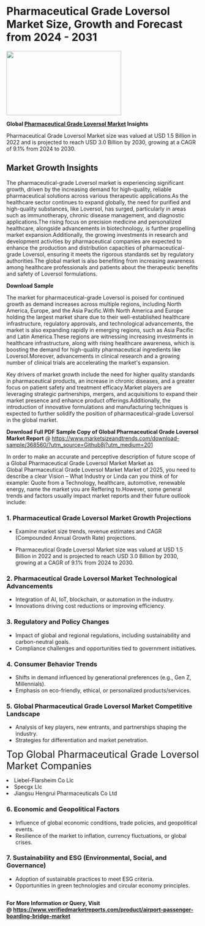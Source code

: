 <H1>Pharmaceutical Grade Loversol Market Size, Growth and Forecast from 2024 - 2031</H1><img class="aligncenter size-medium wp-image-584254" src="https://thirdeyenews.in/wp-content/uploads/2024/09/Global-Market-Research-300x168.jpeg" alt="" width="300" height="168" /><p><strong>Global&nbsp;<a href="https://www.marketsizeandtrends.com/download-sample/368560/?utm_source=Github8j?utm_medium=201">Pharmaceutical Grade Loversol Market</a> Insights</strong></p><p>Pharmaceutical Grade Loversol Market size was valued at USD 1.5 Billion in 2022 and is projected to reach USD 3.0 Billion by 2030, growing at a CAGR of 9.1% from 2024 to 2030.</p><p><h2>Market Growth Insights</h2> <p>The pharmaceutical-grade Loversol market is experiencing significant growth, driven by the increasing demand for high-quality, reliable pharmaceutical solutions across various therapeutic applications.As the healthcare sector continues to expand globally, the need for purified and high-quality substances, like Loversol, has surged, particularly in areas such as immunotherapy, chronic disease management, and diagnostic applications.The rising focus on precision medicine and personalized healthcare, alongside advancements in biotechnology, is further propelling market expansion.Additionally, the growing investments in research and development activities by pharmaceutical companies are expected to enhance the production and distribution capacities of pharmaceutical-grade Loversol, ensuring it meets the rigorous standards set by regulatory authorities.The global market is also benefiting from increasing awareness among healthcare professionals and patients about the therapeutic benefits and safety of Loversol formulations.</p> <p><strong>Download Sample</strong></p> <p>The market for pharmaceutical-grade Loversol is poised for continued growth as demand increases across multiple regions, including North America, Europe, and the Asia Pacific.With North America and Europe holding the largest market share due to their well-established healthcare infrastructure, regulatory approvals, and technological advancements, the market is also expanding rapidly in emerging regions, such as Asia Pacific and Latin America.These regions are witnessing increasing investments in healthcare infrastructure, along with rising healthcare awareness, which is boosting the demand for high-quality pharmaceutical ingredients like Loversol.Moreover, advancements in clinical research and a growing number of clinical trials are accelerating the market's expansion.</p> <p>Key drivers of market growth include the need for higher quality standards in pharmaceutical products, an increase in chronic diseases, and a greater focus on patient safety and treatment efficacy.Market players are leveraging strategic partnerships, mergers, and acquisitions to expand their market presence and enhance product offerings.Additionally, the introduction of innovative formulations and manufacturing techniques is expected to further solidify the position of pharmaceutical-grade Loversol in the global market.</p> <p><span class=""><strong>Download Full PDF Sample Copy of Global Pharmaceutical Grade Loversol Market Report</strong> @ <a href="https://www.marketsizeandtrends.com/download-sample/368560/?utm_source=Github8j?utm_medium=201" target="_blank">https://www.marketsizeandtrends.com/download-sample/368560/?utm_source=Github8j?utm_medium=201</a></span></p><p>In order to make an accurate and perceptive description of future scope of a Global&nbsp;Pharmaceutical Grade Loversol Market Market as Global&nbsp;Pharmaceutical Grade Loversol Market Market of 2025, you need to describe a clear Vision &ndash; What Industry or Linda can you think of for example: Quote from a Technology, healthcare, automotive, renewable energy, name the market you are Reffering to.However, some general trends and factors usually impact market reports and their future outlook include:</p><h3>1.&nbsp;<strong>Pharmaceutical Grade Loversol Market Growth Projections</strong></h3><ul><li>Examine market size trends, revenue estimates and CAGR (Compounded Annual Growth Rate) projections.</li><li><p>Pharmaceutical Grade Loversol Market size was valued at USD 1.5 Billion in 2022 and is projected to reach USD 3.0 Billion by 2030, growing at a CAGR of 9.1% from 2024 to 2030.</p></li></ul><h3>2.&nbsp;<strong>Pharmaceutical Grade Loversol Market Technological Advancements</strong></h3><ul><li>Integration of AI, IoT, blockchain, or automation in the industry.</li><li>Innovations driving cost reductions or improving efficiency.</li></ul><h3>3.&nbsp;<strong>Regulatory and Policy Changes</strong></h3><ul><li>Impact of global and regional regulations, including sustainability and carbon-neutral goals.</li><li>Compliance challenges and opportunities tied to government initiatives.</li></ul><h3>4.&nbsp;<strong>Consumer Behavior Trends</strong></h3><ul><li>Shifts in demand influenced by generational preferences (e.g., Gen Z, Millennials).</li><li>Emphasis on eco-friendly, ethical, or personalized products/services.</li></ul><h3>5.&nbsp;<strong>Global Pharmaceutical Grade Loversol Market Competitive Landscape</strong></h3><ul><li>Analysis of key players, new entrants, and partnerships shaping the industry.</li><li>Strategies for differentiation and market penetration.</li></ul><p data-pm-slice="1 1 []"><span style="color: inherit; font-family: inherit; font-size: 25px;">Top Global Pharmaceutical Grade Loversol Market Companies</span></p><div class="" data-test-id=""><p><li>Liebel-Flarsheim Co Llc</li><li> Specgx Llc</li><li> Jiangsu Hengrui Pharmaceuticals Co Ltd</li></p></div><h3>6.&nbsp;<strong>Economic and Geopolitical Factors</strong></h3><ul><li>Influence of global economic conditions, trade policies, and geopolitical events.</li><li>Resilience of the market to inflation, currency fluctuations, or global crises.</li></ul><h3>7.&nbsp;<strong>Sustainability and ESG (Environmental, Social, and Governance)</strong></h3><ul><li>Adoption of sustainable practices to meet ESG criteria.</li><li>Opportunities in green technologies and circular economy principles.</li></ul><h2><strong style="font-size: 14px;">For More Information or Query, Visit @&nbsp;</strong><a style="background-color: #ffffff; font-size: 14px;" href="https://www.marketsizeandtrends.com/report/pharmaceutical-grade-loversol-market/" target="_blank">https://www.verifiedmarketreports.com/product/airport-passenger-boarding-bridge-market</a></h2>